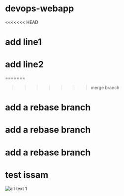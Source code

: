 # devops-webapp
<<<<<<< HEAD
# add line1
# add line2
 
=======
>>>>>>> merge branch
# add a rebase branch
# add a rebase branch
# add a rebase branch
# test issam 
![alt text](./docs/webapp.png "Java servlet based sample WebApp")
1
